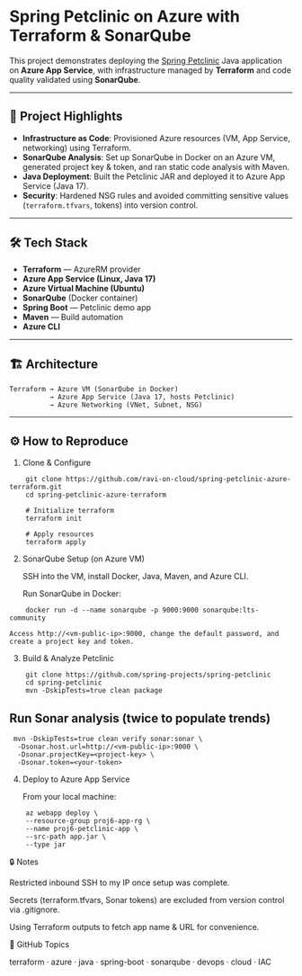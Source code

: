 # Spring Petclinic on Azure with Terraform & SonarQube

This project demonstrates deploying the [Spring Petclinic](https://github.com/spring-projects/spring-petclinic) Java application on **Azure App Service**, with infrastructure managed by **Terraform** and code quality validated using **SonarQube**.

---

## 🚀 Project Highlights
- **Infrastructure as Code**: Provisioned Azure resources (VM, App Service, networking) using Terraform.
- **SonarQube Analysis**: Set up SonarQube in Docker on an Azure VM, generated project key & token, and ran static code analysis with Maven.
- **Java Deployment**: Built the Petclinic JAR and deployed it to Azure App Service (Java 17).
- **Security**: Hardened NSG rules and avoided committing sensitive values (`terraform.tfvars`, tokens) into version control.

---

## 🛠️ Tech Stack
- **Terraform** — AzureRM provider
- **Azure App Service (Linux, Java 17)**
- **Azure Virtual Machine (Ubuntu)**
- **SonarQube** (Docker container)
- **Spring Boot** — Petclinic demo app
- **Maven** — Build automation
- **Azure CLI**

---

## 🏗️ Architecture
```plaintext
Terraform → Azure VM (SonarQube in Docker)
          → Azure App Service (Java 17, hosts Petclinic)
          → Azure Networking (VNet, Subnet, NSG)

```
----

## ⚙️ How to Reproduce

1. Clone & Configure
```plaintext
    git clone https://github.com/ravi-on-cloud/spring-petclinic-azure-terraform.git
    cd spring-petclinic-azure-terraform

    # Initialize terraform
    terraform init

    # Apply resources
    terraform apply
```

2. SonarQube Setup (on Azure VM)

    SSH into the VM, install Docker, Java, Maven, and Azure CLI.

    Run SonarQube in Docker:
```
    docker run -d --name sonarqube -p 9000:9000 sonarqube:lts-community
```

    Access http://<vm-public-ip>:9000, change the default password, and create a project key and token.

3. Build & Analyze Petclinic
```
    git clone https://github.com/spring-projects/spring-petclinic
    cd spring-petclinic
    mvn -DskipTests=true clean package
```

## Run Sonar analysis (twice to populate trends)
```
 mvn -DskipTests=true clean verify sonar:sonar \
  -Dsonar.host.url=http://<vm-public-ip>:9000 \
  -Dsonar.projectKey=<project-key> \
  -Dsonar.token=<your-token>
```

4. Deploy to Azure App Service

    From your local machine:
```
    az webapp deploy \
    --resource-group proj6-app-rg \
    --name proj6-petclinic-app \
    --src-path app.jar \
    --type jar
```

🔒 Notes

Restricted inbound SSH to my IP once setup was complete.

Secrets (terraform.tfvars, Sonar tokens) are excluded from version control via .gitignore.

Using Terraform outputs to fetch app name & URL for convenience.

📌 GitHub Topics

terraform · azure · java · spring-boot · sonarqube · devops · cloud · IAC

